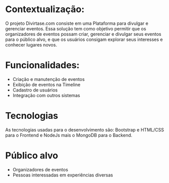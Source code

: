 # Contextualização:
O projeto Divirtase.com consiste em uma Plataforma para divulgar e gerenciar eventos. Essa solução tem como objetivo permitir que os organizadores de eventos possam criar, gerenciar e divulgar seus eventos para o público alvo, e que os usuários consigam explorar seus interesses e conhecer lugares novos.

# Funcionalidades:
- Criação e manutenção de eventos
- Exibição de eventos na Timeline
- Cadastro de usuários
- Integração com outros sistemas

# Tecnologias
As tecnologias usadas para o desenvolvimento são: Bootstrap e HTML/CSS para o Frontend e NodeJs mais o MongoDB para o Backend.

# Público alvo
- Organizadores de eventos
- Pessoas interessadas em experiências diversas
